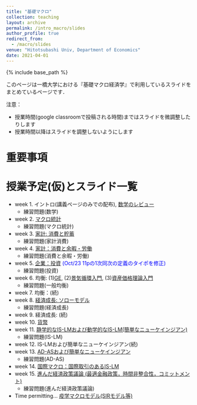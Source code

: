 ```yaml
---
title: "基礎マクロ"
collection: teaching
layout: archive
permalink: /intro_macro/slides
author_profile: true
redirect_from:
  - /macro/slides
venue: "Hitotsubashi Univ, Department of Economics"
date: 2021-04-01
---
```




{% include base_path %}


このページは一橋大学における『基礎マクロ経済学』で利用しているスライドをまとめているページです．


注意：
* 授業時間(google classroomで投稿される時間)まではスライドを微調整したりします
* 授業時間以降はスライドを調整しないようにします

# 重要事項


# 授業予定(仮)とスライド一覧  

* week 1. イントロ(講義ページのみでの配布), [数学のレビュー](https://masashihino.github.io/files/teaching/intro_macro/2math/math.pdf)
  * 練習問題(数学)    
* week 2. [マクロ統計](https://masashihino.github.io/files/teaching/intro_macro/3macro_stat/macro_stats.pdf)
  * 練習問題(マクロ統計)
* week 3. [家計: 消費と貯蓄](https://masashihino.github.io/files/teaching/intro_macro/4consumption/consumption_saving.pdf)
  * 練習問題(家計消費)
* week 4. [家計：消費と余暇・労働](https://masashihino.github.io/files/teaching/intro_macro/5labor/labor.pdf)
  * 練習問題(消費と余暇・労働)
* week 5. [企業：投資](https://masashihino.github.io/files/teaching/intro_macro/6investment/investment.pdf) <span style="color: blue; ">(Oct/23 11pの1次同次の定義のタイポを修正)</span>
  * 練習問題(投資) 
* week 6. 均衡: (1)[GE](https://masashihino.github.io/files/teaching/intro_macro/7GE/GE.pdf), (2)[景気循環入門](https://masashihino.github.io/files/teaching/intro_macro/7GE/RBC.pdf), (3)[資産価格理論入門](https://masashihino.github.io/files/teaching/intro_macro/7GE/AssetPricing.pdf)
  * 練習問題(一般均衡) 
* week 7. 均衡：(続)
* week 8. [経済成長: ソローモデル](https://masashihino.github.io/files/teaching/intro_macro/8solow/solow.pdf)
  * 練習問題(経済成長) 
* week 9. 経済成長: (続) 
* week 10. [貨幣](https://masashihino.github.io/files/teaching/intro_macro/9money/money_prices.pdf) 
* week 11. [静学的なIS-LMおよび動学的なIS-LM(簡単なニューケインジアン)](https://masashihino.github.io/files/teaching/intro_macro/10ISLM/IS-LM.pdf)
  * 練習問題(IS-LM)
* week 12. IS-LMおよび簡単なニューケインジアン(続)
* week 13. [AD-ASおよび簡単なニューケインジアン](https://masashihino.github.io/files/teaching/intro_macro/11ADAS/AD-AS.pdf)
  * 練習問題(AD-AS) 
* week 14. [国際マクロ：国際取引のあるIS-LM](https://masashihino.github.io/files/teaching/intro_macro/12international/international.pdf)
* week 15. [進んだ経済政策議論 (最適金融政策，時間非整合性，コミットメント)](https://masashihino.github.io/files/teaching/intro_macro/13advanced_policy/policy.pdf)
  * 練習問題(進んだ経済政策議論)
* Time permitting... [疫学マクロモデル(SIRモデル等)](https://masashihino.github.io/files/teaching/intro_macro/14SIR_macro/covid.pdf)
 


